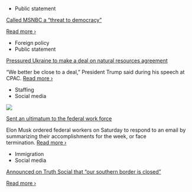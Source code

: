 - Public statement

[Called MSNBC a “threat to democracy”](https://www.nytimes.com/live/2025/02/22/us/donald-trump-news/74f0411e-19bb-558d-9f55-6b6718f09299?smid=url-share)

[Read more ›](https://www.nytimes.com/live/2025/02/22/us/donald-trump-news/74f0411e-19bb-558d-9f55-6b6718f09299?smid=url-share)

- Foreign policy
- Public statement

[Pressured Ukraine to make a deal on natural resources agreement](https://www.nytimes.com/live/2025/02/22/us/donald-trump-news/32771c47-ae53-5f31-bb07-5fa1769cd590?smid=url-share)

“We better be close to a deal,” President Trump said during his speech at CPAC. [Read more ›](https://www.nytimes.com/live/2025/02/22/us/donald-trump-news/32771c47-ae53-5f31-bb07-5fa1769cd590?smid=url-share)

- Staffing
- Social media

[![](https://static01.nyt.com/images/2025/02/22/multimedia/22trump-news-musk-email-zmbt/22trump-news-musk-email-zmbt-square320-v3.jpg)](https://www.nytimes.com/2025/02/22/us/politics/elon-musk-email-federal-employees.html)

[Sent an ultimatum to the federal work force](https://www.nytimes.com/2025/02/22/us/politics/elon-musk-email-federal-employees.html)

Elon Musk ordered federal workers on Saturday to respond to an email by summarizing their accomplishments for the week, or face termination. [Read more ›](https://www.nytimes.com/2025/02/22/us/politics/elon-musk-email-federal-employees.html)

- Immigration
- Social media

[Announced on Truth Social that “our southern border is closed”](https://truthsocial.com/@realDonaldTrump/posts/114047718263615731)

[Read more ›](https://truthsocial.com/@realDonaldTrump/posts/114047718263615731)